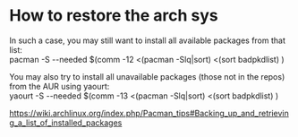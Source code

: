 How to restore the arch sys
===========================


In such a case, you may still want to install all available packages from that list:  
pacman -S --needed $(comm -12 <(pacman -Slq|sort) <(sort badpkdlist) )  

You may also try to install all unavailable packages (those not in the repos) from the AUR using yaourt:  
yaourt -S --needed $(comm -13 <(pacman -Slq|sort) <(sort badpkdlist) )


https://wiki.archlinux.org/index.php/Pacman_tips#Backing_up_and_retrieving_a_list_of_installed_packages